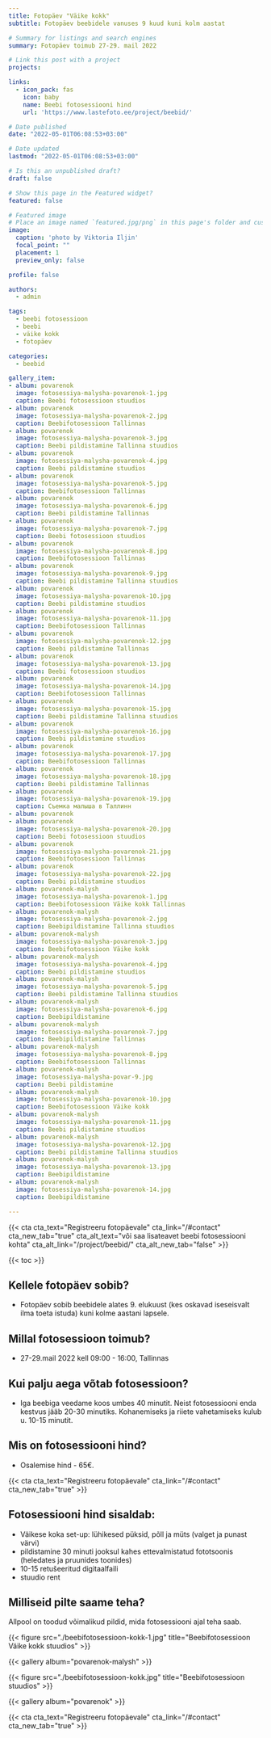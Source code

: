 ```yaml
---
title: Fotopäev "Väike kokk"
subtitle: Fotopäev beebidele vanuses 9 kuud kuni kolm aastat

# Summary for listings and search engines
summary: Fotopäev toimub 27-29. mail 2022

# Link this post with a project
projects: 

links:
  - icon_pack: fas
    icon: baby
    name: Beebi fotosessiooni hind
    url: 'https://www.lastefoto.ee/project/beebid/'

# Date published
date: "2022-05-01T06:08:53+03:00"

# Date updated
lastmod: "2022-05-01T06:08:53+03:00"

# Is this an unpublished draft?
draft: false

# Show this page in the Featured widget?
featured: false

# Featured image
# Place an image named `featured.jpg/png` in this page's folder and customize its options here.
image:
  caption: 'photo by Viktoria Iljin'
  focal_point: ""
  placement: 1
  preview_only: false

profile: false

authors:
  - admin

tags:
  - beebi fotosessioon
  - beebi
  - väike kokk
  - fotopäev

categories:
  - beebid

gallery_item:
- album: povarenok
  image: fotosessiya-malysha-povarenok-1.jpg
  caption: Beebi fotosessioon stuudios 
- album: povarenok
  image: fotosessiya-malysha-povarenok-2.jpg
  caption: Beebifotosessioon Tallinnas
- album: povarenok
  image: fotosessiya-malysha-povarenok-3.jpg
  caption: Beebi pildistamine Tallinna stuudios
- album: povarenok
  image: fotosessiya-malysha-povarenok-4.jpg
  caption: Beebi pildistamine stuudios
- album: povarenok
  image: fotosessiya-malysha-povarenok-5.jpg
  caption: Beebifotosessioon Tallinnas
- album: povarenok
  image: fotosessiya-malysha-povarenok-6.jpg
  caption: Beebi pildistamine Tallinnas
- album: povarenok
  image: fotosessiya-malysha-povarenok-7.jpg
  caption: Beebi fotosessioon stuudios 
- album: povarenok
  image: fotosessiya-malysha-povarenok-8.jpg
  caption: Beebifotosessioon Tallinnas
- album: povarenok
  image: fotosessiya-malysha-povarenok-9.jpg
  caption: Beebi pildistamine Tallinna stuudios
- album: povarenok
  image: fotosessiya-malysha-povarenok-10.jpg
  caption: Beebi pildistamine stuudios
- album: povarenok
  image: fotosessiya-malysha-povarenok-11.jpg
  caption: Beebifotosessioon Tallinnas
- album: povarenok
  image: fotosessiya-malysha-povarenok-12.jpg
  caption: Beebi pildistamine Tallinnas
- album: povarenok
  image: fotosessiya-malysha-povarenok-13.jpg
  caption: Beebi fotosessioon stuudios 
- album: povarenok
  image: fotosessiya-malysha-povarenok-14.jpg
  caption: Beebifotosessioon Tallinnas
- album: povarenok
  image: fotosessiya-malysha-povarenok-15.jpg
  caption: Beebi pildistamine Tallinna stuudios
- album: povarenok
  image: fotosessiya-malysha-povarenok-16.jpg
  caption: Beebi pildistamine stuudios
- album: povarenok
  image: fotosessiya-malysha-povarenok-17.jpg
  caption: Beebifotosessioon Tallinnas
- album: povarenok
  image: fotosessiya-malysha-povarenok-18.jpg
  caption: Beebi pildistamine Tallinnas
- album: povarenok
  image: fotosessiya-malysha-povarenok-19.jpg
  caption: Съемка малыша в Таллинн
- album: povarenok
- album: povarenok
  image: fotosessiya-malysha-povarenok-20.jpg
  caption: Beebi fotosessioon stuudios 
- album: povarenok
  image: fotosessiya-malysha-povarenok-21.jpg
  caption: Beebifotosessioon Tallinnas
- album: povarenok
  image: fotosessiya-malysha-povarenok-22.jpg
  caption: Beebi pildistamine stuudios
- album: povarenok-malysh
  image: fotosessiya-malysha-povarenok-1.jpg
  caption: Beebifotosessioon Väike kokk Tallinnas  
- album: povarenok-malysh
  image: fotosessiya-malysha-povarenok-2.jpg
  caption: Beebipildistamine Tallinna stuudios 
- album: povarenok-malysh
  image: fotosessiya-malysha-povarenok-3.jpg
  caption: Beebifotosessioon Väike kokk  
- album: povarenok-malysh
  image: fotosessiya-malysha-povarenok-4.jpg
  caption: Beebi pildistamine stuudios  
- album: povarenok-malysh
  image: fotosessiya-malysha-povarenok-5.jpg
  caption: Beebi pildistamine Tallinna stuudios  
- album: povarenok-malysh
  image: fotosessiya-malysha-povarenok-6.jpg
  caption: Beebipildistamine  
- album: povarenok-malysh
  image: fotosessiya-malysha-povarenok-7.jpg
  caption: Beebipildistamine Tallinnas  
- album: povarenok-malysh
  image: fotosessiya-malysha-povarenok-8.jpg
  caption: Beebifotosessioon Tallinnas 
- album: povarenok-malysh
  image: fotosessiya-malysha-povar-9.jpg
  caption: Beebi pildistamine
- album: povarenok-malysh
  image: fotosessiya-malysha-povarenok-10.jpg
  caption: Beebifotosessioon Väike kokk  
- album: povarenok-malysh
  image: fotosessiya-malysha-povarenok-11.jpg
  caption: Beebi pildistamine stuudios  
- album: povarenok-malysh
  image: fotosessiya-malysha-povarenok-12.jpg
  caption: Beebi pildistamine Tallinna stuudios  
- album: povarenok-malysh
  image: fotosessiya-malysha-povarenok-13.jpg
  caption: Beebipildistamine  
- album: povarenok-malysh
  image: fotosessiya-malysha-povarenok-14.jpg
  caption: Beebipildistamine 

---
```

{{< cta cta_text="Registreeru fotopäevale" cta_link="/#contact" cta_new_tab="true" cta_alt_text="või saa lisateavet beebi fotosessiooni kohta" cta_alt_link="/project/beebid/" cta_alt_new_tab="false" >}}

{{< toc >}}

## Kellele fotopäev sobib?
- Fotopäev sobib beebidele alates 9. elukuust (kes oskavad iseseisvalt ilma toeta istuda) kuni kolme aastani lapsele.

## Millal fotosessioon toimub?
- 27-29.mail 2022 kell 09:00 - 16:00, Tallinnas

## Kui palju aega võtab fotosessioon?
- Iga beebiga veedame koos umbes 40 minutit. Neist fotosessiooni enda kestvus jääb 20-30 minutiks. Kohanemiseks ja riiete vahetamiseks kulub u. 10-15 minutit.

## Mis on fotosessiooni hind?
- Osalemise hind - 65€.

{{< cta cta_text="Registreeru fotopäevale" cta_link="/#contact" cta_new_tab="true" >}}

## Fotosessiooni hind sisaldab:
- Väikese koka set-up: lühikesed püksid, põll ja müts (valget ja punast värvi)
- pildistamine 30 minuti jooksul kahes ettevalmistatud fototsoonis (heledates ja pruunides toonides)
- 10-15 retušeeritud digitaalfaili
- stuudio rent

## Milliseid pilte saame teha?
Allpool on toodud võimalikud pildid, mida fotosessiooni ajal teha saab.

{{< figure src="./beebifotosessioon-kokk-1.jpg" title="Beebifotosessioon Väike kokk stuudios" >}}

{{< gallery album="povarenok-malysh" >}}

{{< figure src="./beebifotosessioon-kokk.jpg" title="Beebifotosessioon stuudios" >}}

{{< gallery album="povarenok" >}}

{{< cta cta_text="Registreeru fotopäevale" cta_link="/#contact" cta_new_tab="true" >}}
